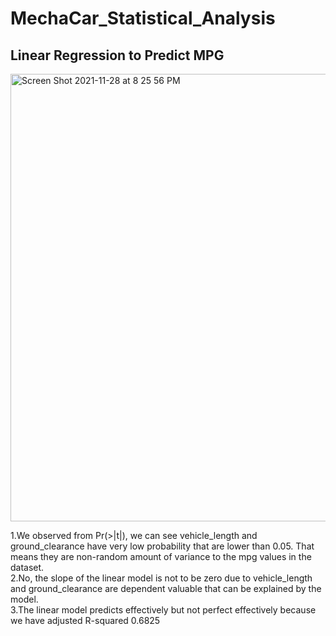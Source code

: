 # MechaCar_Statistical_Analysis
## Linear Regression to Predict MPG
<img width="716" alt="Screen Shot 2021-11-28 at 8 25 56 PM" src="https://user-images.githubusercontent.com/88211298/143808832-2d9d4edf-80fd-4fcb-8258-0c5edbd8a30f.png">

1.We observed from Pr(>|t|), we can see vehicle_length and ground_clearance have very low probability that are lower than 0.05. That means they are non-random amount of variance to the mpg values in the dataset.<br/>
2.No, the slope of the linear model is not to be zero due to vehicle_length and ground_clearance are dependent valuable that can be explained by the model.<br/>
3.The linear model predicts effectively but not perfect effectively because we have adjusted R-squared 0.6825
